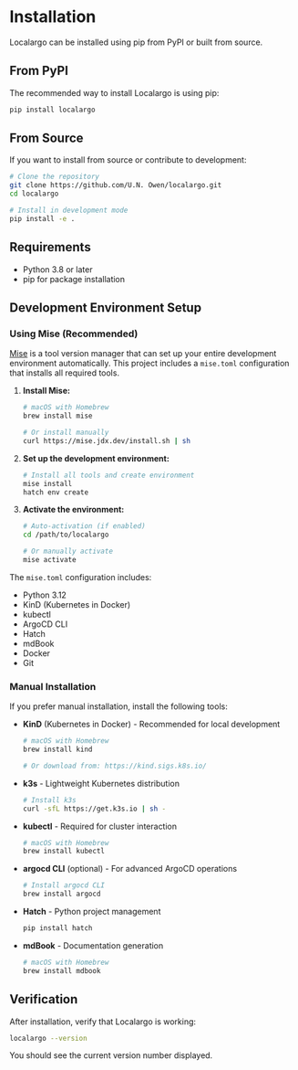 # Installation

Localargo can be installed using pip from PyPI or built from source.

## From PyPI

The recommended way to install Localargo is using pip:

```bash
pip install localargo
```

## From Source

If you want to install from source or contribute to development:

```bash
# Clone the repository
git clone https://github.com/U.N. Owen/localargo.git
cd localargo

# Install in development mode
pip install -e .
```

## Requirements

- Python 3.8 or later
- pip for package installation

## Development Environment Setup

### Using Mise (Recommended)

[Mise](https://mise.jdx.dev/) is a tool version manager that can set up your entire development environment automatically. This project includes a `mise.toml` configuration that installs all required tools.

1. **Install Mise:**
   ```bash
   # macOS with Homebrew
   brew install mise

   # Or install manually
   curl https://mise.jdx.dev/install.sh | sh
   ```

2. **Set up the development environment:**
   ```bash
   # Install all tools and create environment
   mise install
   hatch env create
   ```

3. **Activate the environment:**
   ```bash
   # Auto-activation (if enabled)
   cd /path/to/localargo

   # Or manually activate
   mise activate
   ```

The `mise.toml` configuration includes:
- Python 3.12
- KinD (Kubernetes in Docker)
- kubectl
- ArgoCD CLI
- Hatch
- mdBook
- Docker
- Git

### Manual Installation

If you prefer manual installation, install the following tools:

- **KinD** (Kubernetes in Docker) - Recommended for local development
  ```bash
  # macOS with Homebrew
  brew install kind

  # Or download from: https://kind.sigs.k8s.io/
  ```

- **k3s** - Lightweight Kubernetes distribution
  ```bash
  # Install k3s
  curl -sfL https://get.k3s.io | sh -
  ```

- **kubectl** - Required for cluster interaction
  ```bash
  # macOS with Homebrew
  brew install kubectl
  ```

- **argocd CLI** (optional) - For advanced ArgoCD operations
  ```bash
  # Install argocd CLI
  brew install argocd
  ```

- **Hatch** - Python project management
  ```bash
  pip install hatch
  ```

- **mdBook** - Documentation generation
  ```bash
  # macOS with Homebrew
  brew install mdbook
  ```

## Verification

After installation, verify that Localargo is working:

```bash
localargo --version
```

You should see the current version number displayed.
